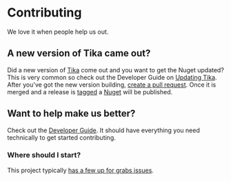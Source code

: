 # Contributing

We love it when people help us out.

## A new version of Tika came out?

Did a new version of [Tika](https://tika.apache.org) come out and you want to get the Nuget updated? This is
very common so check out the Developer Guide on [Updating Tika](https://github.com/KevM/tikaondotnet/Developers.md#updating-tika).
After you've got the new version building, [create a pull request](https://help.github.com/articles/using-pull-requests/).
Once it is merged and a release is [tagged](https://git-scm.com/book/en/v2/Git-Basics-Tagging) a [Nuget](https://www.nuget.org/packages/TikaOnDotNet/) will be published.

## Want to help make us better?

Check out the [Developer Guide](https://github.com/KevM/tikaondotnet/blob/master/Developers.md). It should have
everything you need technically to get started contributing.

### Where should I start? 

This project typically [has a few up for grabs issues](https://github.com/KevM/tikaondotnet/issues?q=is%3Aissue+is%3Aopen+label%3Aup-for-grabs).
